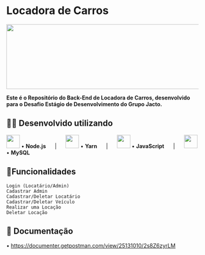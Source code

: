 # Locadora de Carros

<img src="https://user-images.githubusercontent.com/78982963/210272502-1674adea-2cee-49e6-a7d2-605d09b8572c.png" width="1000px" height="170px">

**Este é o Repositório do Back-End de Locadora de Carros, desenvolvido para o Desafio Estágio de Desenvolvimento do Grupo Jacto.**


## 👨‍💻 Desenvolvido utilizando
<img src="https://cdn.jsdelivr.net/gh/devicons/devicon/icons/nodejs/nodejs-original.svg" height="35px"> •  **Node.js** &nbsp;&nbsp;&nbsp;&nbsp; | &nbsp;&nbsp;&nbsp;&nbsp; <img src="https://cdn.jsdelivr.net/gh/devicons/devicon/icons/yarn/yarn-original.svg" height="35px">  •  **Yarn** &nbsp;&nbsp;&nbsp;&nbsp; | &nbsp;&nbsp;&nbsp;&nbsp;
<img src="https://cdn.jsdelivr.net/gh/devicons/devicon/icons/javascript/javascript-original.svg" height="35px">  •  **JavaScript** &nbsp;&nbsp;&nbsp;&nbsp; |
&nbsp;&nbsp;&nbsp;&nbsp; <img src="https://cdn.jsdelivr.net/gh/devicons/devicon/icons/mysql/mysql-original-wordmark.svg" height="35px">  •  **MySQL** &nbsp;&nbsp;&nbsp;&nbsp;

## 📱Funcionalidades
    Login (Locatário/Admin)
    Cadastrar Admin
    Cadastrar/Deletar Locatário
    Cadastrar/Deletar Veículo
    Realizar uma Locação
    Deletar Locação
    



## 📒 Documentação
• https://documenter.getpostman.com/view/25131010/2s8Z6zyrLM

